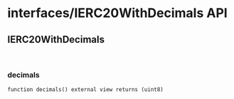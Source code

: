 # interfaces/IERC20WithDecimals API

## IERC20WithDecimals

<br />

### decimals

```solidity
function decimals() external view returns (uint8)
```

<br />

